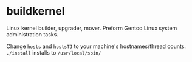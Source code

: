 # buildkernel
Linux kernel builder, upgrader, mover. Preform Gentoo Linux system administration tasks.

Change ```hosts``` and ```hostsTJ``` to your machine's hostnames/thread counts. 
```./install``` installs to ```/usr/local/sbin/```
